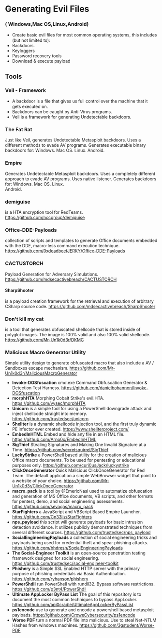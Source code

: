 # Generating Evil Files 
 ### ( Windows,Mac OS,Linux,Android)

 - Create basic evil ﬁles for most common operating systems, this includes (but not limited to): 
  - Backdoors. 
  - Keyloggers
  - Password recovery tools
  - Download & execute payload

## Tools
### Veil - Framework
 - A backdoor is a ﬁle that gives us full control over the machine that it gets executed on. 
 - Backdoors can be caught by Anti-Virus programs. 
 - Veil is a framework for generating Undetectable backdoors.
 
### The Fat Rat
 Just like Veil, generates Undetectable Metasploit backdoors. 
 Uses a different methods to evade AV programs. 
 Generates executable binary backdoors for: 
    Windows. 
    Mac OS. 
    Linux. 
    Android.
    
### Empire
  Generates Undetectable Metasploit backdoors. 
  Uses a  completely different approach to evade AV programs. 
  Uses native listener. 
  Generates backdoors for:
    Windows. 
    Mac OS. 
    Linux.  
    Android.
    
### demiguise
is a HTA encryption tool for RedTeams. https://github.com/nccgroup/demiguise

### Office-DDE-Payloads
collection of scripts and templates to generate Office documents embedded with the DDE, macro-less command execution technique. https://github.com/0xdeadbeefJERKY/Office-DDE-Payloads

### CACTUSTORCH 
Payload Generation for Adversary Simulations. https://github.com/mdsecactivebreach/CACTUSTORCH

#### SharpShooter
is a payload creation framework for the retrieval and execution of arbitrary CSharp source code. https://github.com/mdsecactivebreach/SharpShooter

### Don't kill my cat
is a tool that generates obfuscated shellcode that is stored inside of polyglot images. The image is 100% valid and also 100% valid shellcode. https://github.com/Mr-Un1k0d3r/DKMC

### Malicious Macro Generator Utility
Simple utility design to generate obfuscated macro that also include a AV / Sandboxes escape mechanism. https://github.com/Mr-Un1k0d3r/MaliciousMacroGenerator

* **Invoke-DOSfuscation** cmd.exe Command Obfuscation Generator & Detection Test Harness. https://github.com/danielbohannon/Invoke-DOSfuscation
* **morphHTA** Morphing Cobalt Strike's evil.HTA. https://github.com/vysec/morphHTA
* **Unicorn** is a simple tool for using a PowerShell downgrade attack and inject shellcode straight into memory. https://github.com/trustedsec/unicorn
* **Shellter** is a dynamic shellcode injection tool, and the first truly dynamic PE infector ever created. https://www.shellterproject.com/
* **EmbedInHTML** Embed and hide any file in an HTML file. https://github.com/Arno0x/EmbedInHTML
* **SigThief** Stealing Signatures and Making One Invalid Signature at a Time. https://github.com/secretsquirrel/SigThief
* **LuckyStrike** a PowerShell based utility for the creation of malicious Office macro documents. To be used for pentesting or educational purposes only. https://github.com/curi0usJack/luckystrike
* **ClickOnceGenerator** Quick Malicious ClickOnceGenerator for Red Team. The default application a simple WebBrowser widget that point to a website of your choice. https://github.com/Mr-Un1k0d3r/ClickOnceGenerator
* **macro_pack** is a tool by @EmericNasi used to automatize obfuscation and generation of MS Office documents, VB scripts, and other formats for pentest, demo, and social engineering assessments. https://github.com/sevagas/macro_pack
* **StarFighters** a JavaScript and VBScript Based Empire Launcher. https://github.com/Cn33liz/StarFighters
* **nps_payload** this script will generate payloads for basic intrusion detection avoidance. It utilizes publicly demonstrated techniques from several different sources. https://github.com/trustedsec/nps_payload
* **SocialEngineeringPayloads** a collection of social engineering tricks and payloads being used for credential theft and spear phishing attacks. https://github.com/bhdresh/SocialEngineeringPayloads
* **The Social-Engineer Toolkit** is an open-source penetration testing framework designed for social engineering. https://github.com/trustedsec/social-engineer-toolkit
* **Phishery** is a Simple SSL Enabled HTTP server with the primary purpose of phishing credentials via Basic Authentication.  https://github.com/ryhanson/phishery
* **PowerShdll** run PowerShell with rundll32. Bypass software restrictions. https://github.com/p3nt4/PowerShdll
* **Ultimate AppLocker ByPass List** The goal of this repository is to document the most common techniques to bypass AppLocker. https://github.com/api0cradle/UltimateAppLockerByPassList
* **ps1encode** use to generate and encode a powershell based metasploit payloads. https://github.com/CroweCybersecurity/ps1encode
* **Worse PDF** turn a normal PDF file into malicious. Use to steal Net-NTLM Hashes from windows machines. https://github.com/3gstudent/Worse-PDF


